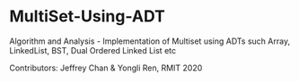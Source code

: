 # MultiSet-Using-ADT
Algorithm and Analysis - Implementation of Multiset using ADTs such Array, LinkedList, BST, Dual Ordered Linked List etc


Contributors:
Jeffrey Chan & Yongli Ren, RMIT 2020
